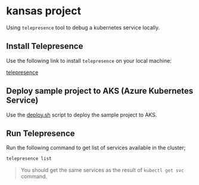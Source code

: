 # kansas project

Using `telepresence` tool to debug a kubernetes service locally.

## Install Telepresence

Use the following link to install `telepresence` on your local machine:

[telepresence](https://www.telepresence.io/docs/latest/quick-start/?os=gnu-linux)

## Deploy sample project to AKS (Azure Kubernetes Service)

Use the [deploy.sh](./.iac/deploy.sh) script to deploy the sample project to AKS.

## Run Telepresence

Run the following command to get list of services available in the cluster;

```bash
telepresence list
```

> You should get the same services as the result of `kubectl get svc` command.
